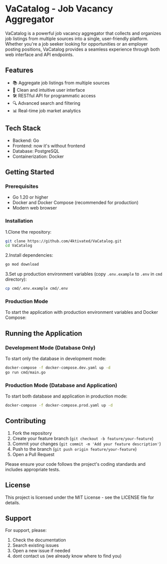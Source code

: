 # VaCatalog - Job Vacancy Aggregator

VaCatalog is a powerful job vacancy aggregator that collects and organizes job listings from multiple sources into a single, user-friendly platform. Whether you're a job seeker looking for opportunities or an employer posting positions, VaCatalog provides a seamless experience through both web interface and API endpoints.

## Features

- 📚 Aggregate job listings from multiple sources
- 🎨 Clean and intuitive user interface
- 🛠️ RESTful API for programmatic access
- 🔍 Advanced search and filtering
- 📊 Real-time job market analytics

## Tech Stack

- Backend: Go
- Frontend: now it's without frontend
- Database: PostgreSQL
- Containerization: Docker

## Getting Started

### Prerequisites

- Go 1.20 or higher
- Docker and Docker Compose (recommended for production)
- Modern web browser

### Installation

1.Clone the repository:

```bash
git clone https://github.com/4ktivated/VaCatalog.git
cd VaCatalog
```

2.Install dependencies:

```bash
go mod download
```

3.Set up production environment variables (copy `.env.example` to `.env` in `cmd` directory):

```bash
cp cmd/.env.example cmd/.env
```

### Production Mode

To start the application with production environment variables and Docker Compose:

## Running the Application

### Development Mode (Database Only)

To start only the database in development mode:

```bash
docker-compose -f docker-compose.dev.yaml up -d
go run cmd/main.go
```

### Production Mode (Database and Application)

To start both database and application in production mode:

```bash
docker-compose -f docker-compose.prod.yaml up -d
```

## Contributing

1. Fork the repository
2. Create your feature branch (`git checkout -b feature/your-feature`)
3. Commit your changes (`git commit -m 'Add your feature description'`)
4. Push to the branch (`git push origin feature/your-feature`)
5. Open a Pull Request

Please ensure your code follows the project's coding standards and includes appropriate tests.

## License

This project is licensed under the MIT License - see the LICENSE file for details.

## Support

For support, please:

1. Check the documentation
2. Search existing issues
3. Open a new issue if needed
4. dont contact us (we already know where to find you)
